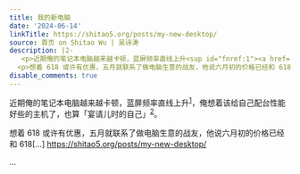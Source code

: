```yaml
---
title: 我的新电脑
date: '2024-06-14'
linkTitle: https://shitao5.org/posts/my-new-desktop/
source: 首页 on Shitao Wu | 吴诗涛
description: |2-
   <p>近期俺的笔记本电脑越来越卡顿，蓝屏频率直线上升<sup id="fnref:1"><a href="#fn:1" class="footnote-ref" role="doc-noteref">1</a></sup>，俺想着该给自己配台性能好些的主机了，也算「宴请儿时的自己」<sup id="fnref:2"><a href="#fn:2" class="footnote-ref" role="doc-noteref">2</a></sup>。</p>
  <p>想着 618 或许有优惠，五月就联系了做电脑生意的战友，他说六月初的价格已经和 618[&hellip;] <a href="https://shitao5.org/posts/my-new-desktop/">https://shitao5.org/posts/my-new-desktop/</a></p>  ...
disable_comments: true
---
```

 <p>近期俺的笔记本电脑越来越卡顿，蓝屏频率直线上升<sup id="fnref:1"><a href="#fn:1" class="footnote-ref" role="doc-noteref">1</a></sup>，俺想着该给自己配台性能好些的主机了，也算「宴请儿时的自己」<sup id="fnref:2"><a href="#fn:2" class="footnote-ref" role="doc-noteref">2</a></sup>。</p>
<p>想着 618 或许有优惠，五月就联系了做电脑生意的战友，他说六月初的价格已经和 618[&hellip;] <a href="https://shitao5.org/posts/my-new-desktop/">https://shitao5.org/posts/my-new-desktop/</a></p>  ...
